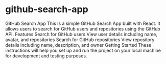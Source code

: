 # github-search-app
 GitHub Search App This is a simple GitHub Search App built with React. It allows users to search for GitHub users and repositories using the GitHub API.  Features Search for GitHub users View user details including name, avatar, and repositories Search for GitHub repositories View repository details including name, description, and owner Getting Started These instructions will help you set up and run the project on your local machine for development and testing purposes.
